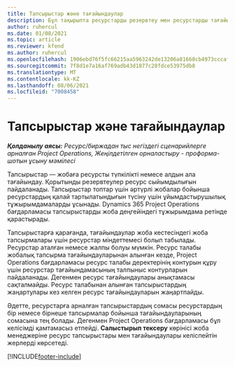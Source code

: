 ```yaml
---
title: Тапсырыстар және тағайындаулар
description: Бұл тақырыпта ресурстарды резервтеу мен ресурстарды тағайындау арасындағы айырмашылықтар туралы ақпарат берілген.
author: ruhercul
ms.date: 01/08/2021
ms.topic: article
ms.reviewer: kfend
ms.author: ruhercul
ms.openlocfilehash: 1906ebd76f5fc66215aa5963242de13206a81668cb4973cccaf5b153514672d5
ms.sourcegitcommit: 7f8d1e7a16af769adb43d1877c28fdce53975db8
ms.translationtype: MT
ms.contentlocale: kk-KZ
ms.lasthandoff: 08/06/2021
ms.locfileid: "7008458"
---
```

# <a name="bookings-vs-assignments"></a>Тапсырыстар және тағайындаулар

_**Қолданылу аясы:** Ресурс/биржадан тыс негіздегі сценарийлерге арналған Project Operations, Жеңілдетілген орналастыру - проформа-шотын ұсыну мәмілесі_

Тапсырыстар — жобаға ресурсты түпкілікті немесе алдын ала тағайындау. Қорытынды резервтеулер ресурс сыйымдылығын пайдаланады. Тапсырыстар топтар үшін әртүрлі жобалар бойынша ресурстардың қалай тартылатындығын түсіну үшін ұйымдастырушылық тұжырымдамаларды ұсынады. Dynamics 365 Project Operations бағдарламасы тапсырыстарды жоба деңгейіндегі тұжырымдама ретінде қарастырады. 

Тапсырыстарға қарағанда, тағайындаулар жоба кестесіндегі жоба тапсырмалары үшін ресурстар міндеттемесі болып табылады. Ресурстар аталған немесе жалпы болуы мүмкін.  Ресурс талабы жобалық тапсырма тағайындауларынан алынған кезде, Project Operations бағдарламасы ресурс талабы деректерінің контурын құру үшін ресурстар тағайындамасының талпыныс контурларын пайдаланады. Дегенмен ресурс тағайындаулары анықтамасы сақталмайды. Ресурс талабынан алынған тапсырыстардың жаңартулары кез келген ресурс тағайындауларын жаңартпайды.

Әдетте, ресурстарға арналған тапсырыстардың сомасы ресурстардың бір немесе бірнеше тапсырмалар бойынша тағайындауларының сомасына тең болады. Дегенмен Project Operations бағдарламасы бұл келісімді қамтамасыз етпейді. **Салыстырып тексеру** көрінісі жоба менеджеріне ресурс тапсырыстары мен тағайындаулары келіспейтін жерлерді көрсетеді.




[!INCLUDE[footer-include](../includes/footer-banner.md)]